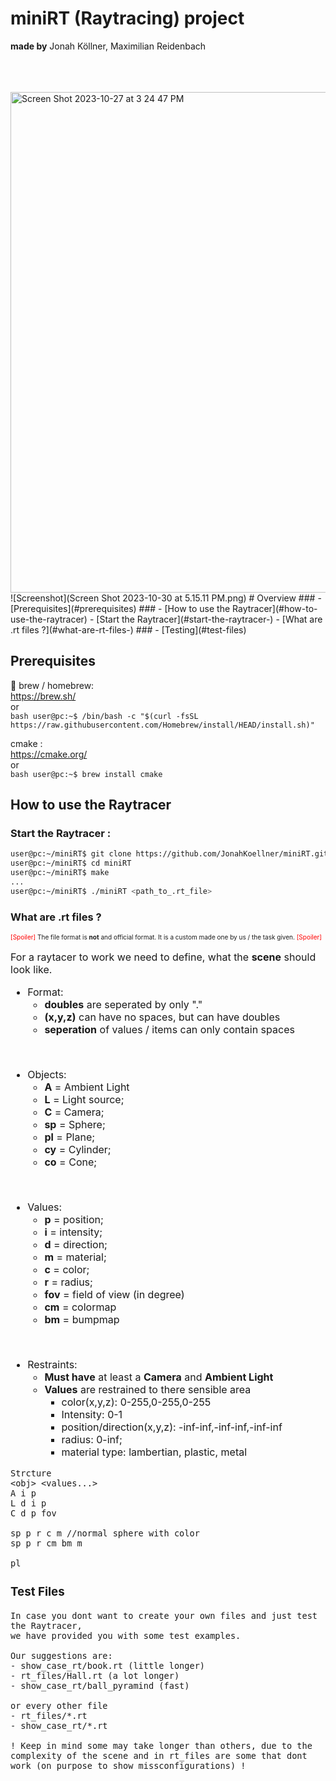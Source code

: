 # miniRT (Raytracing) project

**made by** Jonah Köllner, Maximilian Reidenbach

<br>
<br>
<br>


<img width="801" alt="Screen Shot 2023-10-27 at 3 24 47 PM" src="https://github.com/JonahKoellner/miniRT/assets/33061141/209997d8-1ce5-4a3a-811e-6fcc8805f365">
![Screenshot](Screen Shot 2023-10-30 at 5.15.11 PM.png)
# Overview
### - [Prerequisites](#prerequisites)
### - [How to use the Raytracer](#how-to-use-the-raytracer)
- [Start the Raytracer](#start-the-raytracer-)
- [What are .rt files ?](#what-are-rt-files-)
### - [Testing](#test-files)


## Prerequisites

🍺 brew / homebrew: <br> https://brew.sh/
<br>or<br>
	```bash
	user@pc:~$ /bin/bash -c "$(curl -fsSL https://raw.githubusercontent.com/Homebrew/install/HEAD/install.sh)"
	```

cmake :<br> https://cmake.org/
<br>or<br>
	```bash
	user@pc:~$ brew install cmake
	```
<br>

## How to use the Raytracer
### Start the Raytracer :

```bash
user@pc:~/miniRT$ git clone https://github.com/JonahKoellner/miniRT.git
user@pc:~/miniRT$ cd miniRT
user@pc:~/miniRT$ make
...
user@pc:~/miniRT$ ./miniRT <path_to_.rt_file>
```

### What are .rt files ?
<font size="1">

<font color="red">[Spoiler]</font> The file format is **not** and official format. It is a custom made one by us / the task given. <font color="red">[Spoiler]</font>
<font size="3">

For a raytacer to work we need to define, what the **scene** should look like.
<font size="3">

* Format:
	* **doubles** are seperated by only "."
	* **(x,y,z)** can have no spaces, but can have doubles
	* **seperation** of values / items can only contain spaces
<br>

* Objects:
	* **A** = Ambient Light
	* **L** = Light source;
	* **C** = Camera;
	* **sp** = Sphere;
	* **pl** = Plane;
	* **cy** = Cylinder;
	* **co** = Cone;
<br>

* Values:
	* **p** = position;
	* **i** = intensity;
	* **d** = direction;
	* **m** = material;
	* **c** = color;
	* **r** = radius;
	* **fov** = field of view (in degree)
	* **cm** = colormap
	* **bm** = bumpmap
<br>

* Restraints:
	* **Must have** at least a **Camera** and **Ambient Light**
	* **Values** are restrained to there sensible area
		* color(x,y,z): 0-255,0-255,0-255
		* Intensity: 0-1
		* position/direction(x,y,z): -inf-inf,-inf-inf,-inf-inf
		* radius: 0-inf;
		* material type: lambertian, plastic, metal


````
Strcture
<obj> <values...>
A i p
L d i p
C d p fov

sp p r c m //normal sphere with color
sp p r cm bm m

pl
````

### Test Files
	In case you dont want to create your own files and just test the Raytracer,
	we have provided you with some test examples.

	Our suggestions are:
	- show_case_rt/book.rt (little longer)
	- rt_files/Hall.rt (a lot longer)
	- show_case_rt/ball_pyramind (fast)

	or every other file
	- rt_files/*.rt
	- show_case_rt/*.rt

	! Keep in mind some may take longer than others, due to the complexity of the scene and in rt_files are some that dont work (on purpose to show missconfigurations) !






